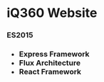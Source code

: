 <h1>iQ360 Website</h1>
<h3>ES2015<h3>
<ul>
  <li>Express Framework</li>
  <li>Flux Architecture</li>
  <li>React Framework</li>
</ul>
